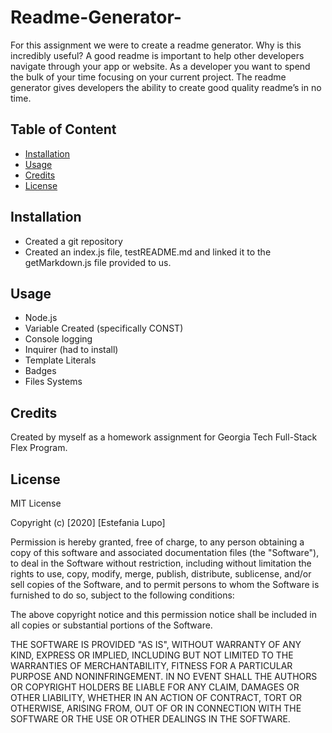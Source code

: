 # Readme-Generator-

For this assignment we were to create a readme generator. Why is this incredibly useful?  A good readme is important to help other developers navigate through your app or website. 
As a developer you want to spend the bulk of your time focusing on your current project. The readme generator gives developers the ability to create good quality readme’s in no time. 

## Table of Content

* [Installation](#installation) 
* [Usage](#usage) 
* [Credits](#credits) 
* [License](#license) 

## Installation

* Created a git repository
* Created an index.js file, testREADME.md and linked it to the getMarkdown.js file provided to us. 

## Usage

* Node.js
* Variable Created (specifically CONST)
* Console logging
* Inquirer (had to install)
* Template Literals
* Badges
* Files Systems

## Credits

Created by myself as a homework assignment for Georgia Tech Full-Stack Flex Program.

## License

MIT License

Copyright (c) [2020] [Estefania Lupo]

Permission is hereby granted, free of charge, to any person obtaining a copy
of this software and associated documentation files (the "Software"), to deal
in the Software without restriction, including without limitation the rights
to use, copy, modify, merge, publish, distribute, sublicense, and/or sell
copies of the Software, and to permit persons to whom the Software is
furnished to do so, subject to the following conditions:

The above copyright notice and this permission notice shall be included in all
copies or substantial portions of the Software.

THE SOFTWARE IS PROVIDED "AS IS", WITHOUT WARRANTY OF ANY KIND, EXPRESS OR
IMPLIED, INCLUDING BUT NOT LIMITED TO THE WARRANTIES OF MERCHANTABILITY,
FITNESS FOR A PARTICULAR PURPOSE AND NONINFRINGEMENT. IN NO EVENT SHALL THE
AUTHORS OR COPYRIGHT HOLDERS BE LIABLE FOR ANY CLAIM, DAMAGES OR OTHER
LIABILITY, WHETHER IN AN ACTION OF CONTRACT, TORT OR OTHERWISE, ARISING FROM,
OUT OF OR IN CONNECTION WITH THE SOFTWARE OR THE USE OR OTHER DEALINGS IN THE
SOFTWARE.

